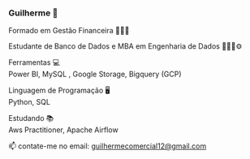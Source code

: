 ### Guilherme 👋

Formado em Gestão Financeira 👨🏻‍🎓 

Estudante de Banco de Dados e MBA em Engenharia de Dados 👨🏻‍💻⚙️

Ferramentas 💻<br>
Power BI, MySQL , Google Storage, Bigquery (GCP)

Linguagem de Programação 🖥<br>
Python, SQL

Estudando 📚<br>
Aws Practitioner, Apache Airflow

📫 contate-me no email: guilhermecomercial12@gmail.com
